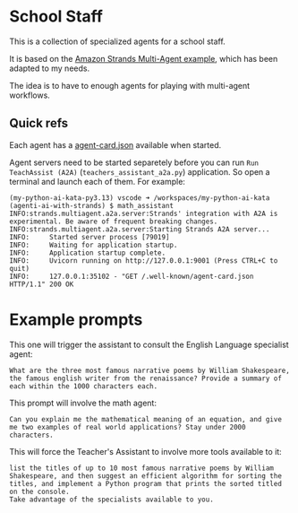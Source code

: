 # School Staff 

This is a collection of specialized agents for a school staff.

It is based on the [Amazon Strands Multi-Agent example](https://github.com/strands-agents/docs/blob/main/docs/examples/python/multi_agent_example/index.md), which has been adapted to my needs.

The idea is to have to enough agents for playing with multi-agent workflows.


## Quick refs

Each agent has a [agent-card.json](http://127.0.0.1:9000/.well-known/agent-card.json) available when started.

Agent servers need to be started separetely before you can run `Run TeachAssist (A2A)` (`teachers_assistant_a2a.py`) application. So open a terminal and launch each of them. For example: 
```shell
(my-python-ai-kata-py3.13) vscode ➜ /workspaces/my-python-ai-kata (agenti-ai-with-strands) $ math_assistant 
INFO:strands.multiagent.a2a.server:Strands' integration with A2A is experimental. Be aware of frequent breaking changes.
INFO:strands.multiagent.a2a.server:Starting Strands A2A server...
INFO:     Started server process [79019]
INFO:     Waiting for application startup.
INFO:     Application startup complete.
INFO:     Uvicorn running on http://127.0.0.1:9001 (Press CTRL+C to quit)
INFO:     127.0.0.1:35102 - "GET /.well-known/agent-card.json HTTP/1.1" 200 OK
```


# Example prompts

This one will trigger the assistant to consult the English Language specialist agent:
```
What are the three most famous narrative poems by William Shakespeare, the famous english writer from the renaissance? Provide a summary of each within the 1000 characters each.
```


This prompt will involve the math agent:
```
Can you explain me the mathematical meaning of an equation, and give me two examples of real world applications? Stay under 2000 characters.
```

This will force the Teacher's Assistant to involve more tools available to it:
```
list the titles of up to 10 most famous narrative poems by William Shakespeare, and then suggest an efficient algorithm for sorting the titles, and implement a Python program that prints the sorted titled on the console.
Take advantage of the specialists available to you.
```